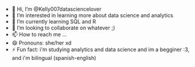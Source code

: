 - 👋 Hi, I’m @Kelly007datasciencelover
- 👀 I’m interested in learning more about data science and analytics
- 🌱 I’m currently learning SQL and R
- 💞️ I’m looking to collaborate on whatever ;)
- 📫 How to reach me ...
- 😄 Pronouns: she/her xd
- ⚡ Fun fact: i'm studying analytics and data science and im a begginer :3, and i'm bilingual (spanish-english)

<!---
Kelly007datasciencelover/Kelly007datasciencelover is a ✨ special ✨ repository because its `README.md` (this file) appears on your GitHub profile.
You can click the Preview link to take a look at your changes.
--->
